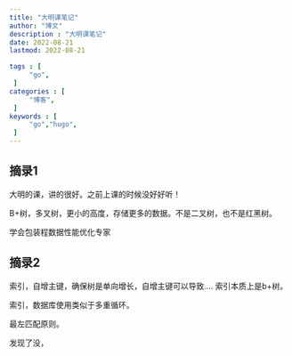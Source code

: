 ```yaml
---
title: "大明课笔记"                         
author: "博文"  
description : "大明课笔记"    
date: 2022-08-21        
lastmod: 2022-08-21        

tags : [                                    
     "go",
 ]
categories : [                              
     "博客",
 ]
keywords : [                                
     "go","hugo",
 ]
---
```

## 摘录1
大明的课，讲的很好。之前上课的时候没好好听！

B+树，多叉树，更小的高度，存储更多的数据。不是二叉树，也不是红黑树。

学会包装程数据性能优化专家
## 摘录2
索引，自增主键，确保树是单向增长，自增主键可以导致….
索引本质上是b+树。

索引，数据库使用类似于多重循环。

最左匹配原则。

发现了没，